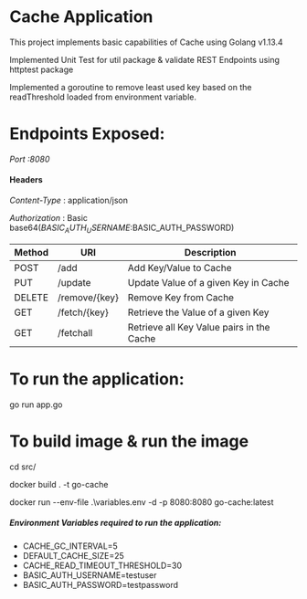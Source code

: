 # Cache Application

This project implements basic capabilities of Cache using Golang v1.13.4

Implemented Unit Test for util package & validate REST Endpoints using httptest package

Implemented a goroutine to remove least used key based on the readThreshold loaded from environment variable.


# Endpoints Exposed:

*Port :8080*

#### Headers


*Content-Type* : application/json

*Authorization* : Basic base64($BASIC_AUTH_USERNAME:$BASIC_AUTH_PASSWORD)

|Method|URI|Description|
|------|----|----------|
|POST|/add|Add Key/Value to Cache|
|PUT|/update|Update Value of a given Key in Cache|
|DELETE|/remove/{key}|Remove Key from Cache|
|GET|/fetch/{key}|Retrieve the Value of a given Key|
|GET|/fetchall|Retrieve all Key Value pairs in the Cache|



# To run the application:

go run app.go

# To build image & run the image


cd src/

docker build . -t go-cache

docker run --env-file .\variables.env -d -p 8080:8080 go-cache:latest


##### Environment Variables required to run the application:

- CACHE_GC_INTERVAL=5
- DEFAULT_CACHE_SIZE=25
- CACHE_READ_TIMEOUT_THRESHOLD=30 
- BASIC_AUTH_USERNAME=testuser
- BASIC_AUTH_PASSWORD=testpassword
